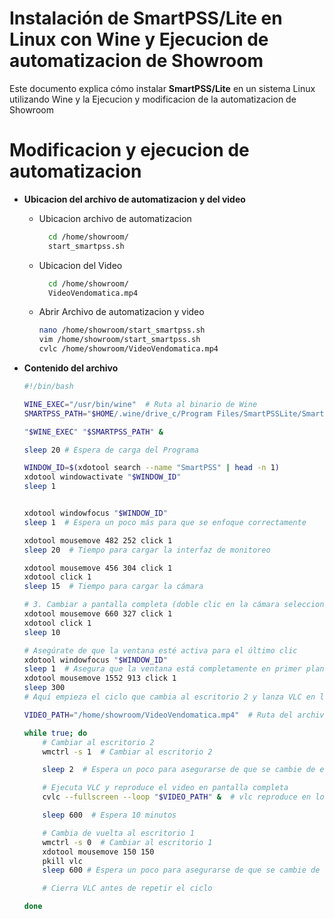 # Instalación de SmartPSS/Lite en Linux con Wine y Ejecucion de automatizacion de Showroom

Este documento explica cómo instalar **SmartPSS/Lite** en un sistema Linux utilizando Wine y la Ejecucion y modificacion de la automatizacion de Showroom

# Modificacion y ejecucion de automatizacion

- **Ubicacion del archivo de automatizacion y del video**
  - Ubicacion archivo de automatizacion
    ```bash
      cd /home/showroom/
      start_smartpss.sh
    ```
  - Ubicacion del Video
    ```bash
      cd /home/showroom/
      VideoVendomatica.mp4
    ```
  - Abrir Archivo de automatizacion y video
    ```bash
    nano /home/showroom/start_smartpss.sh
    vim /home/showroom/start_smartpss.sh
    cvlc /home/showroom/VideoVendomatica.mp4
    ```
- **Contenido del archivo**
  
  ```bash
  #!/bin/bash
  
  WINE_EXEC="/usr/bin/wine"  # Ruta al binario de Wine
  SMARTPSS_PATH="$HOME/.wine/drive_c/Program Files/SmartPSSLite/SmartPSSLite.exe"
  
  "$WINE_EXEC" "$SMARTPSS_PATH" &
  
  sleep 20 # Espera de carga del Programa
  
  WINDOW_ID=$(xdotool search --name "SmartPSS" | head -n 1)
  xdotool windowactivate "$WINDOW_ID"
  sleep 1
  
  
  xdotool windowfocus "$WINDOW_ID"
  sleep 1  # Espera un poco más para que se enfoque correctamente
  
  xdotool mousemove 482 252 click 1
  sleep 20  # Tiempo para cargar la interfaz de monitoreo
  
  xdotool mousemove 456 304 click 1
  xdotool click 1
  sleep 15  # Tiempo para cargar la cámara
  
  # 3. Cambiar a pantalla completa (doble clic en la cámara seleccionada)
  xdotool mousemove 660 327 click 1
  xdotool click 1
  sleep 10
  
  # Asegúrate de que la ventana esté activa para el último clic
  xdotool windowfocus "$WINDOW_ID"
  sleep 1  # Asegura que la ventana está completamente en primer plano
  xdotool mousemove 1552 913 click 1
  sleep 300
  # Aquí empieza el ciclo que cambia al escritorio 2 y lanza VLC en loop
  
  VIDEO_PATH="/home/showroom/VideoVendomatica.mp4"  # Ruta del archivo de video que quieres mostrar
  
  while true; do
      # Cambiar al escritorio 2
      wmctrl -s 1  # Cambiar al escritorio 2
  
      sleep 2  # Espera un poco para asegurarse de que se cambie de escritorio
  
      # Ejecuta VLC y reproduce el video en pantalla completa
      cvlc --fullscreen --loop "$VIDEO_PATH" &  # vlc reproduce en loop
  
      sleep 600  # Espera 10 minutos
  
      # Cambia de vuelta al escritorio 1
      wmctrl -s 0  # Cambiar al escritorio 1
      xdotool mousemove 150 150 
      pkill vlc
      sleep 600 # Espera un poco para asegurarse de que se cambie de escritorio
  
      # Cierra VLC antes de repetir el ciclo
  
  done
  ```
